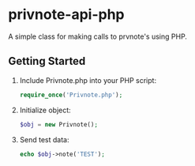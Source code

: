 privnote-api-php
===============

A simple class for making calls to prvnote's using PHP.

Getting Started
---------------
1. Include Privnote.php into your PHP script:

    ```php
    require_once('Privnote.php');
    ```
2. Initialize object:

    ```php
    $obj = new Privnote();
    ```
2. Send test data:

    ```php
    echo $obj->note('TEST');
    ```